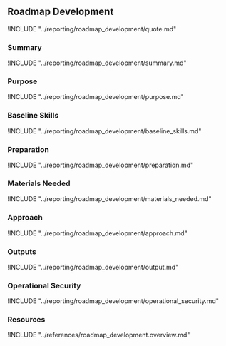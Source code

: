 ## Roadmap Development

!INCLUDE "../reporting/roadmap_development/quote.md"

### Summary

!INCLUDE "../reporting/roadmap_development/summary.md"

### Purpose

!INCLUDE "../reporting/roadmap_development/purpose.md"

### Baseline Skills

!INCLUDE "../reporting/roadmap_development/baseline_skills.md"

### Preparation

!INCLUDE "../reporting/roadmap_development/preparation.md"

### Materials Needed

!INCLUDE "../reporting/roadmap_development/materials_needed.md"

### Approach

!INCLUDE "../reporting/roadmap_development/approach.md"

### Outputs

!INCLUDE "../reporting/roadmap_development/output.md"

### Operational Security

!INCLUDE "../reporting/roadmap_development/operational_security.md"

### Resources
<div class="greybox">
!INCLUDE "../references/roadmap_development.overview.md"
</div>

<!-- ### Activities ..>

